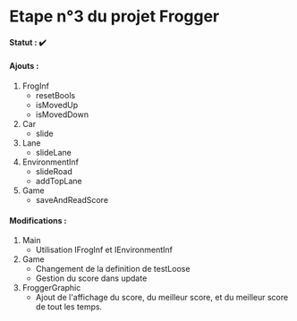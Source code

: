 # Etape n°3 du projet Frogger

#### Statut : :heavy_check_mark:

#### Ajouts :
1. FrogInf
    * resetBools
    * isMovedUp
    * isMovedDown
2. Car
    * slide
3. Lane
    * slideLane
4. EnvironmentInf
    * slideRoad
    * addTopLane
4. Game
    * saveAndReadScore

#### Modifications :
1. Main
    * Utilisation IFrogInf et IEnvironmentInf
2. Game 
    * Changement de la definition de testLoose
    * Gestion du score dans update
3. FroggerGraphic
    * Ajout de l'affichage du score, du meilleur score, et du meilleur score de tout les temps.